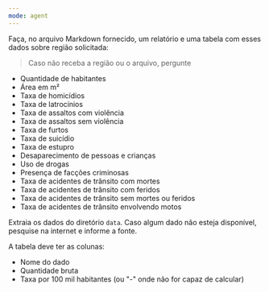 ```yaml
---
mode: agent
---
```

Faça, no arquivo Markdown fornecido, um relatório e uma tabela com esses dados sobre região solicitada:

> Caso não receba a região ou o arquivo, pergunte

- Quantidade de habitantes
- Área em m²
- Taxa de homicídios
- Taxa de latrocínios
- Taxa de assaltos com violência
- Taxa de assaltos sem violência
- Taxa de furtos
- Taxa de suicídio
- Taxa de estupro
- Desaparecimento de pessoas e crianças
- Uso de drogas
- Presença de facções criminosas
- Taxa de acidentes de trânsito com mortes
- Taxa de acidentes de trânsito com feridos
- Taxa de acidentes de trânsito sem mortes ou feridos
- Taxa de acidentes de trânsito envolvendo motos

Extraia os dados do diretório `data`.
Caso algum dado não esteja disponível, pesquise na internet e informe a fonte.

A tabela deve ter as colunas:

- Nome do dado
- Quantidade bruta
- Taxa por 100 mil habitantes (ou "-" onde não for capaz de calcular)
